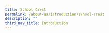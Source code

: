 ```yaml
---
title: School Crest
permalink: /about-us/introduction/school-crest
description: ""
third_nav_title: Introduction
---
```

